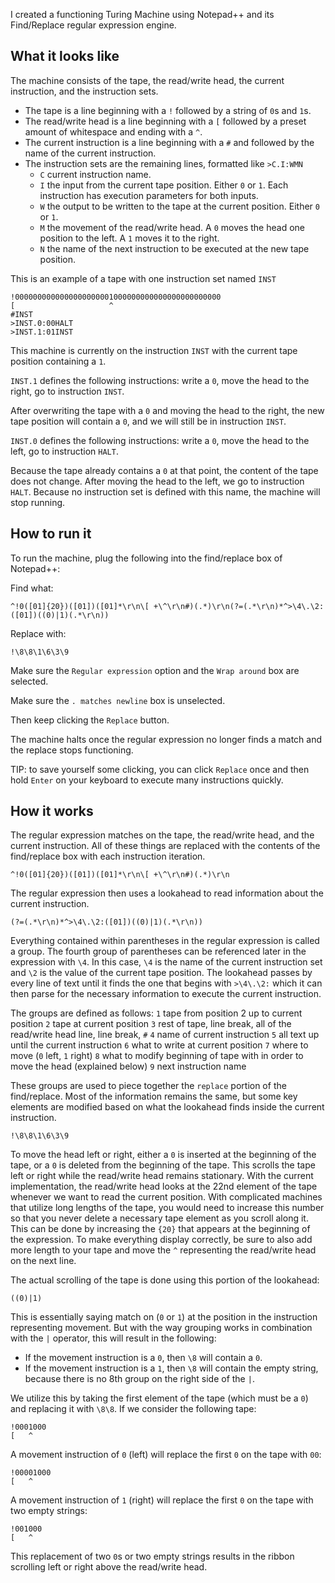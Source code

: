 I created a functioning Turing Machine using Notepad++ and its Find/Replace regular expression engine.


## What it looks like

The machine consists of the tape, the read/write head, the current instruction, and the instruction sets.

- The tape is a line beginning with a `!` followed by a string of `0`s and `1`s.
- The read/write head is a line beginning with a `[` followed by a preset amount of whitespace and ending with a `^`.
- The current instruction is a line beginning with a `#` and followed by the name of the current instruction.
- The instruction sets are the remaining lines, formatted like `>C.I:WMN` 
  - `C` current instruction name.
  - `I` the input from the current tape position. Either `0` or `1`. Each instruction has execution parameters for both inputs.
  - `W` the output to be written to the tape at the current position. Either `0` or `1`.
  - `M` the movement of the read/write head. A `0` moves the head one position to the left. A `1` moves it to the right.
  - `N` the name of the next instruction to be executed at the new tape position.

This is an example of a tape with one instruction set named `INST`

```
!0000000000000000000001000000000000000000000000
[                     ^
#INST
>INST.0:00HALT
>INST.1:01INST
```

This machine is currently on the instruction `INST` with the current tape position containing a `1`.

`INST.1` defines the following instructions: write a `0`, move the head to the right, go to instruction `INST`.

After overwriting the tape with a `0` and moving the head to the right, the new tape position will contain a `0`, and we will still be in instruction `INST`.

`INST.0` defines the following instructions: write a `0`, move the head to the left, go to instruction `HALT`.

Because the tape already contains a `0` at that point, the content of the tape does not change. After moving the head to the left, we go to instruction `HALT`. Because no instruction set is defined with this name, the machine will stop running.


## How to run it

To run the machine, plug the following into the find/replace box of Notepad++:

Find what:
```
^!0([01]{20})([01])([01]*\r\n\[ +\^\r\n#)(.*)\r\n(?=(.*\r\n)*^>\4\.\2:([01])((0)|1)(.*\r\n))
```
Replace with:
```
!\8\8\1\6\3\9
```
Make sure the `Regular expression` option and the `Wrap around` box are selected.

Make sure the `. matches newline` box is unselected.

Then keep clicking the `Replace` button.

The machine halts once the regular expression no longer finds a match and the replace stops functioning.

TIP: to save yourself some clicking, you can click `Replace` once and then hold `Enter` on your keyboard to execute many instructions quickly.


## How it works

The regular expression matches on the tape, the read/write head, and the current instruction. All of these things are replaced with the contents of the find/replace box with each instruction iteration.
```
^!0([01]{20})([01])([01]*\r\n\[ +\^\r\n#)(.*)\r\n
```
The regular expression then uses a lookahead to read information about the current instruction.
```
(?=(.*\r\n)*^>\4\.\2:([01])((0)|1)(.*\r\n))
```
Everything contained within parentheses in the regular expression is called a group. The fourth group of parentheses can be referenced later in the expression with `\4`. In this case, `\4` is the name of the current instruction set and `\2` is the value of the current tape position. The lookahead passes by every line of text until it finds the one that begins with `>\4\.\2:` which it can then parse for the necessary information to execute the current instruction.

The groups are defined as follows:
`1` tape from position 2 up to current position
`2` tape at current position
`3` rest of tape, line break, all of the read/write head line, line break, `#`
`4` name of current instruction
`5` all text up until the current instruction
`6` what to write at current position
`7` where to move (`0` left, `1` right)
`8` what to modify beginning of tape with in order to move the head (explained below)
`9` next instruction name

These groups are used to piece together the `replace` portion of the find/replace. Most of the information remains the same, but some key elements are modified based on what the lookahead finds inside the current instruction.
```
!\8\8\1\6\3\9
```
To move the head left or right, either a `0` is inserted at the beginning of the tape, or a `0` is deleted from the beginning of the tape.
This scrolls the tape left or right while the read/write head remains stationary. With the current implementation, the read/write head looks at the 22nd element of the tape whenever we want to read the current position. With complicated machines that utilize long lengths of the tape, you would need to increase this number so that you never delete a necessary tape element as you scroll along it. This can be done by increasing the `{20}` that appears at the beginning of the expression. To make everything display correctly, be sure to also add more length to your tape and move the `^` representing the read/write head on the next line.

The actual scrolling of the tape is done using this portion of the lookahead:
```
((0)|1)
```
This is essentially saying match on (`0` or `1`) at the position in the instruction representing movement. But with the way grouping works in combination with the `|` operator, this will result in the following:
- If the movement instruction is a `0`, then `\8` will contain a `0`.
- If the movement instruction is a `1`, then `\8` will contain the empty string, because there is no 8th group on the right side of the `|`.

We utilize this by taking the first element of the tape (which must be a `0`) and replacing it with `\8\8`. If we consider the following tape:
```
!0001000
[   ^
```
A movement instruction of `0` (left) will replace the first `0` on the tape with `00`:
```
!00001000
[   ^
```
A movement instruction of `1` (right) will replace the first `0` on the tape with two empty strings:
```
!001000
[   ^
```
This replacement of two `0`s or two empty strings results in the ribbon scrolling left or right above the read/write head.
